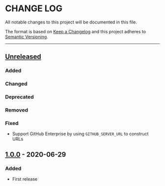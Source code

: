 # CHANGE LOG
All notable changes to this project will be documented in this file.

The format is based on [Keep a Changelog](http://keepachangelog.com/)
and this project adheres to [Semantic Versioning](http://semver.org/).

----
## [Unreleased]

### Added

### Changed

### Deprecated

### Removed

### Fixed

* Support GitHub Enterprise by using `GITHUB_SERVER_URL` to construct URLs

## [1.0.0] - 2020-06-29

### Added

* First release

<!-- Releases -->
[Unreleased]: https://github.com/cucumber/cucumber/compare/create-meta/v1.0.0...master
[1.0.0]:      https://github.com/cucumber/cucumber/releases/tag/create-meta/v1.0.0

<!-- Contributors in alphabetical order -->
[aslakhellesoy]:    https://github.com/aslakhellesoy
[vincent-psarga]:   https://github.com/vincent-psarga
